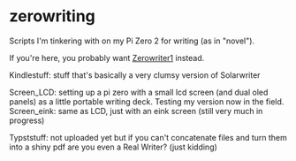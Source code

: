 # zerowriting
Scripts I'm tinkering with on my Pi Zero 2 for writing (as in "novel").

If you're here, you probably want [Zerowriter1](https://github.com/zerowriter/zerowriter1) instead.

Kindlestuff: stuff that's basically a very clumsy version of Solarwriter

Screen_LCD: setting up a pi zero with a small lcd screen (and dual oled panels) as a little portable writing deck. Testing my version now in the field.
Screen_eink: same as LCD, just with an eink screen (still very much in progress)

Typststuff: not uploaded yet but if you can't concatenate files and turn them into a shiny pdf are you even a Real Writer? (just kidding)
